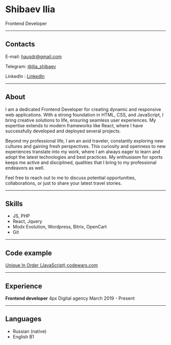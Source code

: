 # Shibaev Ilia

Frontend Developer

***
## Contacts

E-mail: [hausdr@gmail.com](mailto:hausdr@gmail.com)

Telegram: [@ilia_shibaev](https://t.me/ilia_shibaev)

LinkedIn : [LinkedIn]()

***

## About

I am a dedicated Frontend Developer for creating dynamic and responsive web applications. With a strong foundation in HTML, CSS, and JavaScript, I bring creative solutions to life, ensuring seamless user experiences. My expertise extends to modern frameworks like React, where I have successfully developed and deployed several projects.

Beyond my professional life, I am an avid traveler, constantly exploring new cultures and gaining fresh perspectives. This curiosity and openness to new experiences translate into my work, where I am always eager to learn and adopt the latest technologies and best practices. My enthusiasm for sports keeps me active and disciplined, qualities that I bring to my professional endeavors as well.

Feel free to reach out to me to discuss potential opportunities, collaborations, or just to share your latest travel stories.

***

## Skills

* JS, PHP
* React, Jquery
* Modx Evolution, Wordpress, Bitrix, OpenCart
* Git

***

## Code example

[Unique In Order (JavaScript) codewars.com](https://www.codewars.com/kata/reviews/54f080b08a35862d5f000242/groups/6660d4c9c9dccf92c69f59a3)

***

## Experience

**Frontend developer**
4px Digital agency
March 2019 - Present

***

## Languages

* Russian (native)
* English B1


